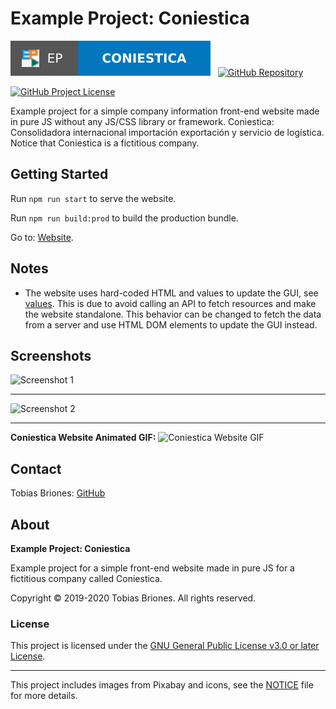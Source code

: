 # Example Project: Coniestica


[![Project](https://raw.githubusercontent.com/tobiasbriones/ep-coniestica/static/badge.svg)](https://dev.mathsoftware.engineer/ep-coniestica/)
&nbsp;
[![GitHub Repository](https://raw.githubusercontent.com/tobiasbriones/static/main/gh-badge.svg)](https://github.com/tobiasbriones/ep-coniestica)

[![GitHub Project License](https://img.shields.io/github/license/tobiasbriones/ep-coniestica.svg?style=flat-square)](https://github.com/tobiasbriones/ep-coniestica/blob/main/LICENSE)

Example project for a simple company information front-end website made in pure
JS without any JS/CSS library or framework. Coniestica: Consolidadora
internacional importación exportación y servicio de logística. Notice that
Coniestica is a fictitious company.

## Getting Started

Run `npm run start` to serve the website.

Run `npm run build:prod` to build the production bundle.

Go to: [Website](https://coniestica.ep.dev.mathsoftware.engineer).

## Notes

- The website uses hard-coded HTML and values to update the GUI,
  see [values](src/js/values). This is due to avoid calling an API to fetch
  resources and make the website standalone. This behavior can be changed to
  fetch the data from a server and use HTML DOM elements to update the GUI
  instead.

## Screenshots

![Screenshot 1](https://github.com/tobiasbriones/ep-coniestica/releases/download/v2.0.0/screenshot-1.png)

---

![Screenshot 2](https://github.com/tobiasbriones/ep-coniestica/releases/download/v2.0.0/screenshot-2.png)

---

**Coniestica Website Animated GIF:**
![Coniestica Website GIF](https://github.com/tobiasbriones/ep-coniestica/releases/download/v2.0.0/coniestica-website.gif)

## Contact

Tobias Briones: [GitHub](https://github.com/tobiasbriones)

## About

**Example Project: Coniestica**

Example project for a simple front-end website made in pure JS for a fictitious
company called Coniestica.

Copyright © 2019-2020 Tobias Briones. All rights reserved.

### License

This project is licensed under
the [GNU General Public License v3.0 or later License](LICENSE).

---

This project includes images from Pixabay and icons, see the [NOTICE](NOTICE.md)
file for more details.
